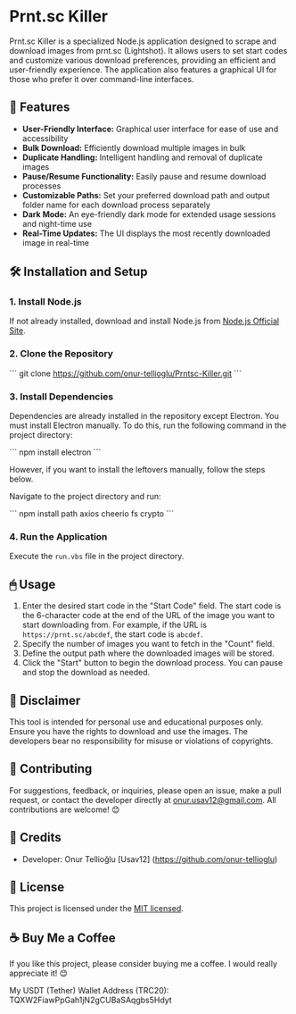 # Prnt.sc Killer

Prnt.sc Killer is a specialized Node.js application designed to scrape and download images from prnt.sc (Lightshot). It allows users to set start codes and customize various download preferences, providing an efficient and user-friendly experience. The application also features a graphical UI for those who prefer it over command-line interfaces.

## 🌟 Features

- **User-Friendly Interface:** Graphical user interface for ease of use and accessibility
- **Bulk Download:** Efficiently download multiple images in bulk
- **Duplicate Handling:** Intelligent handling and removal of duplicate images
- **Pause/Resume Functionality:** Easily pause and resume download processes
- **Customizable Paths:** Set your preferred download path and output folder name for each download process separately
- **Dark Mode:** An eye-friendly dark mode for extended usage sessions and night-time use
- **Real-Time Updates:** The UI displays the most recently downloaded image in real-time

## 🛠 Installation and Setup

### 1. Install Node.js

If not already installed, download and install Node.js from [Node.js Official Site](https://nodejs.org/en/download/).

### 2. Clone the Repository

\```
git clone https://github.com/onur-tellioglu/Prntsc-Killer.git
\```

### 3. Install Dependencies

Dependencies are already installed in the repository except Electron. You must install Electron manually. To do this, run the following command in the project directory:

\```
npm install electron
\```

However, if you want to install the leftovers manually, follow the steps below.

Navigate to the project directory and run:

\```
npm install path axios cheerio fs crypto
\```

### 4. Run the Application

Execute the `run.vbs` file in the project directory.

## 🖱 Usage

1. Enter the desired start code in the "Start Code" field. The start code is the 6-character code at the end of the URL of the image you want to start downloading from. For example, if the URL is `https://prnt.sc/abcdef`, the start code is `abcdef`.
2. Specify the number of images you want to fetch in the "Count" field.
3. Define the output path where the downloaded images will be stored.
4. Click the "Start" button to begin the download process. You can pause and stop the download as needed.

## 🚨 Disclaimer

This tool is intended for personal use and educational purposes only. Ensure you have the rights to download and use the images. The developers bear no responsibility for misuse or violations of copyrights.

## 🤝 Contributing

For suggestions, feedback, or inquiries, please open an issue, make a pull request, or contact the developer directly at [onur.usav12@gmail.com](mailto:onur.usav12@gmail.com). All contributions are welcome! 😊

## 🙏 Credits

- Developer: Onur Tellioğlu [Usav12] (https://github.com/onur-tellioglu)

## 📜 License

This project is licensed under the [MIT licensed](./LICENSE).

## ☕ Buy Me a Coffee

If you like this project, please consider buying me a coffee. I would really appreciate it! 😊

My USDT (Tether) Wallet Address (TRC20): TQXW2FiawPpGah1jN2gCUBaSAqgbs5Hdyt
